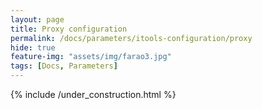 ```yaml
---
layout: page
title: Proxy configuration
permalink: /docs/parameters/itools-configuration/proxy
hide: true
feature-img: "assets/img/farao3.jpg"
tags: [Docs, Parameters]
---
```


{% include /under_construction.html %}